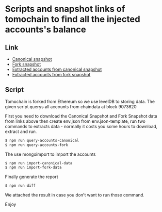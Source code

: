 # Scripts and snapshot links of tomochain to find all the injected accounts's balance
## Link
  - [Canonical snapshot](https://sgp1.digitaloceanspaces.com/chaindata/20190808-injected-accounts-canonical.zip?X-Amz-Algorithm=AWS4-HMAC-SHA256&X-Amz-Credential=5B6TL7TYFGTDO6YHZ7VZ%2F20190824%2Fsgp1%2Fs3%2Faws4_request&X-Amz-Date=20190824T024545Z&X-Amz-Expires=3600&X-Amz-SignedHeaders=host&X-Amz-Signature=fc646088b8b05b1cb5f23f53a3cc9fdf54c508c1928198211a6ba515e5657d22)
  - [Fork snapshot](https://sgp1.digitaloceanspaces.com/chaindata/origin_chaindata.tar?X-Amz-Algorithm=AWS4-HMAC-SHA256&X-Amz-Credential=5B6TL7TYFGTDO6YHZ7VZ%2F20190824%2Fsgp1%2Fs3%2Faws4_request&X-Amz-Date=20190824T034124Z&X-Amz-Expires=3600&X-Amz-SignedHeaders=host&X-Amz-Signature=682b2d205cf3fe7348d3a0e8c5c2ee6fa6e841bb4628d3a57938e90ce28a5ef7)
  - [Extracted accounts from canonical snapshot](https://sgp1.digitaloceanspaces.com/chaindata/accounts-canonical-9073620.txt)
  - [Extracted accounts from fork snapshot](https://sgp1.digitaloceanspaces.com/chaindata/accounts-forkpath-9073620.txt)

## Script
Tomochain is forked from Ethereum so we use levelDB to storing data. The given script querys all accounts from chaindata at block 9073620

First you need to download the Canonical Snapshot and Fork Snapshot data from links above then create env.json from env.json-template, run two commands to extracts data - normally it costs you some hours to download, extract and run.
```sh
$ npm run query-accounts-canonical
$ npm run query-accounts-fork
```
The use mongoimport to import the accounts
```sh
$ npm run import-canonical-data
$ npm run import-fork-data
```
Finally generate the report
```sh
$ npm run diff
```

We attached the result in case you don't want to run those command.

Enjoy